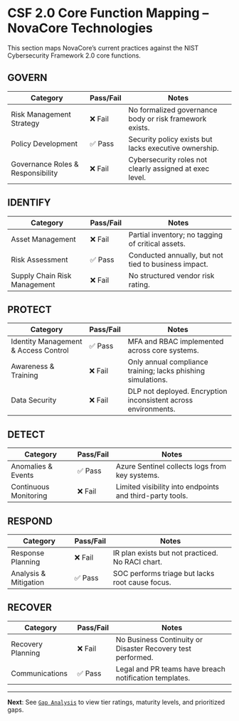 # CSF 2.0 Core Function Mapping – NovaCore Technologies

This section maps NovaCore’s current practices against the NIST Cybersecurity Framework 2.0 core functions.

## GOVERN
| Category | Pass/Fail | Notes |
|----------|-----------|-------|
| Risk Management Strategy | ❌ Fail | No formalized governance body or risk framework exists. |
| Policy Development | ✅ Pass | Security policy exists but lacks executive ownership. |
| Governance Roles & Responsibility | ❌ Fail | Cybersecurity roles not clearly assigned at exec level. |

## IDENTIFY
| Category | Pass/Fail | Notes |
|----------|-----------|-------|
| Asset Management | ❌ Fail | Partial inventory; no tagging of critical assets. |
| Risk Assessment | ✅ Pass | Conducted annually, but not tied to business impact. |
| Supply Chain Risk Management | ❌ Fail | No structured vendor risk rating. |

## PROTECT
| Category | Pass/Fail | Notes |
|----------|-----------|-------|
| Identity Management & Access Control | ✅ Pass | MFA and RBAC implemented across core systems. |
| Awareness & Training | ❌ Fail | Only annual compliance training; lacks phishing simulations. |
| Data Security | ❌ Fail | DLP not deployed. Encryption inconsistent across environments. |

## DETECT
| Category | Pass/Fail | Notes |
|----------|-----------|-------|
| Anomalies & Events | ✅ Pass | Azure Sentinel collects logs from key systems. |
| Continuous Monitoring | ❌ Fail | Limited visibility into endpoints and third-party tools. |

## RESPOND
| Category | Pass/Fail | Notes |
|----------|-----------|-------|
| Response Planning | ❌ Fail | IR plan exists but not practiced. No RACI chart. |
| Analysis & Mitigation | ✅ Pass | SOC performs triage but lacks root cause focus. |

## RECOVER
| Category | Pass/Fail | Notes |
|----------|-----------|-------|
| Recovery Planning | ❌ Fail | No Business Continuity or Disaster Recovery test performed. |
| Communications | ✅ Pass | Legal and PR teams have breach notification templates. |

---

**Next**: See [`Gap Analysis`](https://github.com/Goodka7/GRC/blob/main/Gap_Analysis.md) to view tier ratings, maturity levels, and prioritized gaps.
